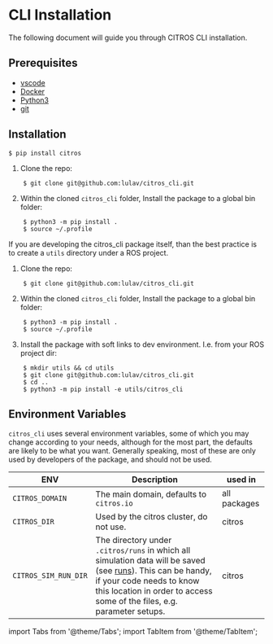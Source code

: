 # CLI Installation

The following document will guide you through CITROS CLI installation.


## Prerequisites

- [vscode](https://code.visualstudio.com/download)
- [Docker](https://www.docker.com/)
- [Python3](https://www.python.org/downloads/)
- [git](https://git-scm.com/)

## Installation

<Tabs groupId="install-options">

<TabItem value="op1" label="Without Code">

    $ pip install citros 

</TabItem>

<TabItem value="op2" label="With Code">

1. Clone the repo:
    
```shell 
    $ git clone git@github.com:lulav/citros_cli.git
```
2.  Within the cloned `citros_cli` folder, Install the package to a global bin folder:

```shell 
    $ python3 -m pip install .
    $ source ~/.profile
```

</TabItem>

<TabItem value="op3" label="With Code and Soft Links">

If you are developing the citros_cli package itself, than the best practice is to create a `utils` directory under a ROS project.

1. Clone the repo:

```shell 
    $ git clone git@github.com:lulav/citros_cli.git
```

2. Within the cloned `citros_cli` folder, Install the package to a global bin folder:

```shell 
    $ python3 -m pip install .
    $ source ~/.profile
```

3. Install the package with soft links to dev environment. I.e. from your ROS project dir:

```shell 
    $ mkdir utils && cd utils
    $ git clone git@github.com:lulav/citros_cli.git
    $ cd ..
    $ python3 -m pip install -e utils/citros_cli
  ```

</TabItem>
</Tabs>

## Environment Variables
   
   `citros_cli` uses several environment variables, some of which you may change according to your needs, although for the most part, the defaults are likely to be what you want. Generally speaking, most of these are only used by developers of the package, and should not be used.

| ENV | Description | used in |
| --- | --- | --- |
| `CITROS_DOMAIN` | The main domain, defaults to `citros.io` | all packages |
| `CITROS_DIR` | Used by the citros cluster, do not use. | citros |
| `CITROS_SIM_RUN_DIR` | The directory under `.citros/runs` in which all simulation data will be saved (see [runs](../structure/citros_structure.md#directory-runs)). This can be handy, if your code needs to know this location in order to access some of the files, e.g. parameter setups. | citros |

import Tabs from '@theme/Tabs';
import TabItem from '@theme/TabItem';